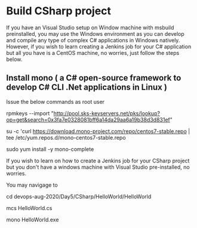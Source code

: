 # Build CSharp project

If you have an Visual Studio setup on Window machine with msbuild preinstalled,
you may use the Windows environment as you can develop and compile any type of complex C#
applications in Windows natively.  However, if you wish to learn creating a Jenkins job
for your C# application but all you have is a CentOS machine, no worries, just follow the
steps below.

## Install mono ( a C# open-source framework to develop C# CLI .Net applications in Linux )
Issue the below commands as root user

rpmkeys --import "http://pool.sks-keyservers.net/pks/lookup?op=get&search=0x3fa7e0328081bff6a14da29aa6a19b38d3d831ef"

su -c 'curl https://download.mono-project.com/repo/centos7-stable.repo | tee /etc/yum.repos.d/mono-centos7-stable.repo

sudo yum install -y mono-complete

If you wish to learn on how to create a Jenkins job for your CSharp project but you don't have
a windows machine with Visual Studio pre-installed, no worries.

You may navigage to 

cd devops-aug-2020/Day5/CSharp/HelloWorld/HelloWorld

mcs HelloWorld.cs

mono HelloWorld.exe 
